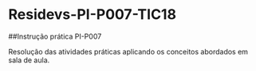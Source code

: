 # Residevs-PI-P007-TIC18

##Instrução prática PI-P007

Resolução das atividades práticas aplicando os conceitos abordados em sala de aula.